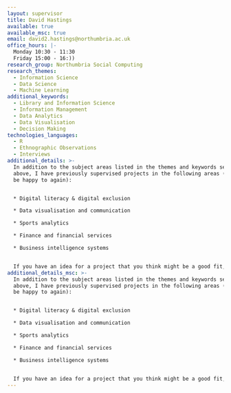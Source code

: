 ```yaml
---
layout: supervisor
title: David Hastings
available: true
available_msc: true
email: david2.hastings@northumbria.ac.uk
office_hours: |-
  Monday 10:30 - 11:30
  Friday 15:00 - 16:))
research_group: Northumbria Social Computing
research_themes:
  - Information Science
  - Data Science
  - Machine Learning
additional_keywords:
  - Library and Information Science
  - Information Management
  - Data Analytics
  - Data Visualisation
  - Decision Making
technologies_languages:
  - R
  - Ethnographic Observations
  - Interviews
additional_details: >-
  In addition to the subject areas listed in the themes and keywords sections
  above, I have previously supervised projects in the following areas (and would
  be happy to again):


  * Digital literacy & digital exclusion

  * Data visualisation and communication

  * Sports analytics

  * Finance and financial services

  * Business intelligence systems


  If you have an idea for a project that you think might be a good fit, then please get in touch at david2.hastings@northumbria.ac.uk so we can discuss it further. Thanks!
additional_details_msc: >-
  In addition to the subject areas listed in the themes and keywords sections
  above, I have previously supervised projects in the following areas (and would
  be happy to again):


  * Digital literacy & digital exclusion

  * Data visualisation and communication

  * Sports analytics

  * Finance and financial services

  * Business intelligence systems


  If you have an idea for a project that you think might be a good fit, then please get in touch at david2.hastings@northumbria.ac.uk so we can discuss it further. Thanks!
---
```

